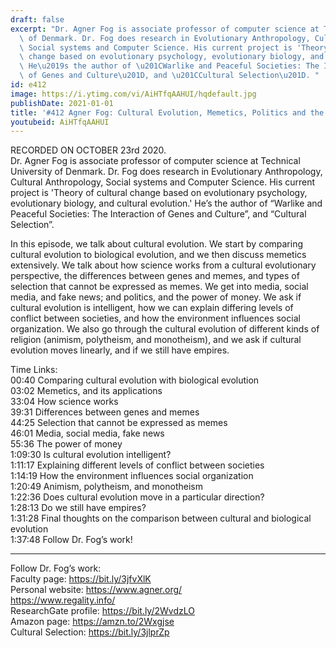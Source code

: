 ```yaml
---
draft: false
excerpt: "Dr. Agner Fog is associate professor of computer science at Technical University\
  \ of Denmark. Dr. Fog does research in Evolutionary Anthropology, Cultural Anthropology,\
  \ Social systems and Computer Science. His current project is 'Theory of cultural\
  \ change based on evolutionary psychology, evolutionary biology, and cultural evolution.'\
  \ He\u2019s the author of \u201CWarlike and Peaceful Societies: The Interaction\
  \ of Genes and Culture\u201D, and \u201CCultural Selection\u201D. "
id: e412
image: https://i.ytimg.com/vi/AiHTfqAAHUI/hqdefault.jpg
publishDate: 2021-01-01
title: '#412 Agner Fog: Cultural Evolution, Memetics, Politics and the Media'
youtubeid: AiHTfqAAHUI
---
```

RECORDED ON OCTOBER 23rd 2020.  
Dr. Agner Fog is associate professor of computer science at Technical University of Denmark. Dr. Fog does research in Evolutionary Anthropology, Cultural Anthropology, Social systems and Computer Science. His current project is 'Theory of cultural change based on evolutionary psychology, evolutionary biology, and cultural evolution.' He’s the author of “Warlike and Peaceful Societies: The Interaction of Genes and Culture”, and “Cultural Selection”. 

In this episode, we talk about cultural evolution. We start by comparing cultural evolution to biological evolution, and we then discuss memetics extensively. We talk about how science works from a cultural evolutionary perspective, the differences between genes and memes, and types of selection that cannot be expressed as memes. We get into media, social media, and fake news; and politics, and the power of money. We ask if cultural evolution is intelligent, how we can explain differing levels of conflict between societies, and how the environment influences social organization. We also go through the cultural evolution of different kinds of religion (animism, polytheism, and monotheism), and we ask if cultural evolution moves linearly, and if we still have empires.

Time Links:  
00:40  Comparing cultural evolution with biological evolution  
03:02  Memetics, and its applications  
33:04  How science works  
39:31  Differences between genes and memes  
44:25  Selection that cannot be expressed as memes  
46:01  Media, social media, fake news  
55:36  The power of money  
1:09:30  Is cultural evolution intelligent?  
1:11:17  Explaining different levels of conflict between societies  
1:14:19  How the environment influences social organization  
1:20:49  Animism, polytheism, and monotheism  
1:22:36  Does cultural evolution move in a particular direction?  
1:28:13  Do we still have empires?  
1:31:28  Final thoughts on the comparison between cultural and biological evolution  
1:37:48  Follow Dr. Fog’s work!

---

Follow Dr. Fog’s work:  
Faculty page: https://bit.ly/3jfvXlK  
Personal website: https://www.agner.org/  
https://www.regality.info/  
ResearchGate profile: https://bit.ly/2WvdzLO  
Amazon page: https://amzn.to/2Wxgjse  
Cultural Selection: https://bit.ly/3jlprZp
